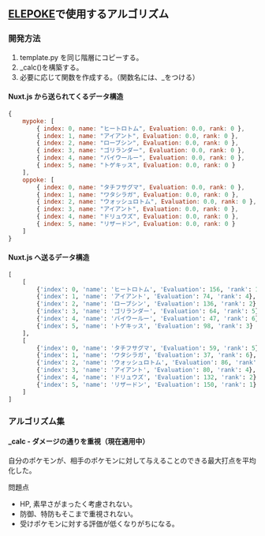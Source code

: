 ## [ELEPOKE](https://elepoke.herokuapp.com/)で使用するアルゴリズム

### 開発方法

1. template.py を同じ階層にコピーする。
2. \_calc()を構築する。
3. 必要に応じて関数を作成する。（関数名には、\_をつける）

#### Nuxt.js から送られてくるデータ構造

```js
{
    mypoke: [
        { index: 0, name: "ヒートロトム", Evaluation: 0.0, rank: 0 },
        { index: 1, name: "アイアント", Evaluation: 0.0, rank: 0 },
        { index: 2, name: "ローブシン", Evaluation: 0.0, rank: 0 },
        { index: 3, name: "ゴリランダー", Evaluation: 0.0, rank: 0 },
        { index: 4, name: "バイウールー", Evaluation: 0.0, rank: 0 },
        { index: 5, name: "トゲキッス", Evaluation: 0.0, rank: 0 }
    ],
    oppoke: [
        { index: 0, name: "タチフサグマ", Evaluation: 0.0, rank: 0 },
        { index: 1, name: "ワタシラガ", Evaluation: 0.0, rank: 0 },
        { index: 2, name: "ウォッシュロトム", Evaluation: 0.0, rank: 0 },
        { index: 3, name: "アイアント", Evaluation: 0.0, rank: 0 },
        { index: 4, name: "ドリュウズ", Evaluation: 0.0, rank: 0 },
        { index: 5, name: "リザードン", Evaluation: 0.0, rank: 0 }
    ]
}
```

#### Nuxt.js へ送るデータ構造

```py
[
    [
        {'index': 0, 'name': 'ヒートロトム', 'Evaluation': 156, 'rank': 1},
        {'index': 1, 'name': 'アイアント', 'Evaluation': 74, 'rank': 4},
        {'index': 2, 'name': 'ローブシン', 'Evaluation': 136, 'rank': 2},
        {'index': 3, 'name': 'ゴリランダー', 'Evaluation': 64, 'rank': 5},
        {'index': 4, 'name': 'バイウールー', 'Evaluation': 47, 'rank': 6},
        {'index': 5, 'name': 'トゲキッス', 'Evaluation': 98, 'rank': 3}
    ],
    [
        {'index': 0, 'name': 'タチフサグマ', 'Evaluation': 59, 'rank': 5},
        {'index': 1, 'name': 'ワタシラガ', 'Evaluation': 37, 'rank': 6},
        {'index': 2, 'name': 'ウォッシュロトム', 'Evaluation': 86, 'rank': 3},
        {'index': 3, 'name': 'アイアント', 'Evaluation': 80, 'rank': 4},
        {'index': 4, 'name': 'ドリュウズ', 'Evaluation': 132, 'rank': 2},
        {'index': 5, 'name': 'リザードン', 'Evaluation': 150, 'rank': 1}
    ]
]
```

### アルゴリズム集

#### \_calc - ダメージの通りを重視（現在適用中）

自分のポケモンが、相手のポケモンに対して与えることのできる最大打点を平均化した。

問題点

- HP, 素早さがまったく考慮されない。
- 防御、特防もそこまで重視されない。
- 受けポケモンに対する評価が低くなりがちになる。
